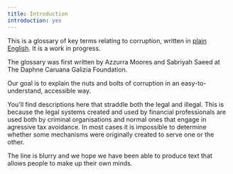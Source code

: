 ```yaml
---
title: Introduction
introduction: yes
---
```


This is a glossary of key terms relating to corruption, written in [plain English](https://www.niemanlab.org/2020/11/propublica-experiments-with-ultra-accessible-plain-language-in-stories-about-disabilities/). It is a work in progress.

The glossary was first written by Azzurra Moores and Sabriyah Saeed at The Daphne Caruana Galizia Foundation.

Our goal is to explain the nuts and bolts of corruption in an easy-to-understand, accessible way.

You'll find descriptions here that straddle both the legal and illegal. This is because the legal systems created and used by financial professionals are used both by criminal organisations and normal ones that engage in agressive tax avoidance. In most cases it is impossible to determine whether some mechanisms were originally created to serve one or the other.

The line is blurry and we hope we have been able to produce text that allows people to make up their own minds.
